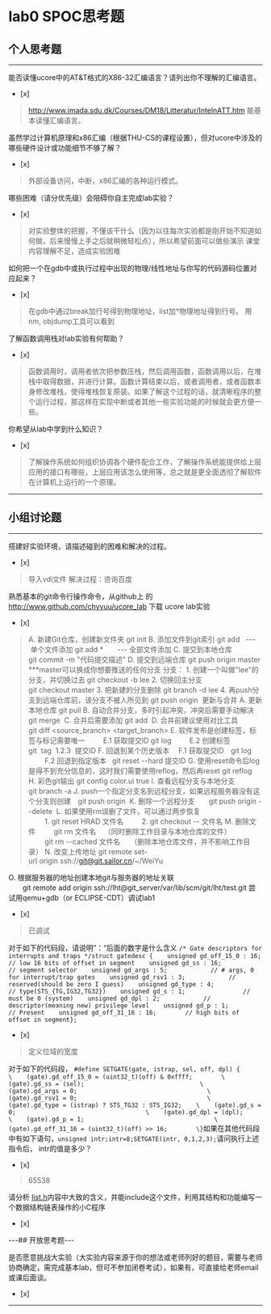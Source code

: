 # lab0 SPOC思考题

## 个人思考题

---

能否读懂ucore中的AT&T格式的X86-32汇编语言？请列出你不理解的汇编语言。
- [x]  

>  http://www.imada.sdu.dk/Courses/DM18/Litteratur/IntelnATT.htm
能基本读懂汇编语言。

虽然学过计算机原理和x86汇编（根据THU-CS的课程设置），但对ucore中涉及的哪些硬件设计或功能细节不够了解？
- [x]  

>   外部设备访问，中断，x86汇编的各种运行模式。


哪些困难（请分优先级）会阻碍你自主完成lab实验？
- [x]  

>   对实验整体的把握，不懂该干什么（因为以往每次实验都是刚开始不知道如何做，后来慢慢上手之后就稍微轻松点），所以希望前面可以做些演示
课堂内容理解不足，造成实验困难

如何把一个在gdb中或执行过程中出现的物理/线性地址与你写的代码源码位置对应起来？
- [x]  

>  在gdb中通过break加行号得到物理地址，list加*物理地址得到行号。
   用nm, objdump工具可以看到

了解函数调用栈对lab实验有何帮助？
- [x]  

>   函数调用时，调用者依次把参数压栈，然后调用函数，函数调用以后，在堆栈中取得数据，并进行计算。函数计算结束以后，或者调用者，或者函数本身修改堆栈，使得堆栈恢复原装。如果了解这个过程的话，就清晰程序的整个运行过程，那这样在实现中断或者其他一些实验功能的时候就会更方便一些。

你希望从lab中学到什么知识？
- [x]  

>   了解操作系统如何组织协调各个硬件配合工作，了解操作系统能提供给上层应用的接口有哪些，上层应用该怎么使用等，总之就是更全面透彻了解软件在计算机上运行的一个原理。

---

## 小组讨论题

---

搭建好实验环境，请描述碰到的困难和解决的过程。
- [x]  

> 导入vdi文件 
  解决过程：咨询百度

熟悉基本的git命令行操作命令，从github上
的 http://www.github.com/chyyuu/ucore_lab 下载
ucore lab实验
- [x]  

> A. 新建Git仓库，创建新文件夹    git init
  B. 添加文件到git索引    git add <filename>  --- 单个文件添加
                          git add *　　--- 全部文件添加
  C. 提交到本地仓库       git commit -m "代码提交描述"
  D. 提交到远端仓库       git push origin master      ***master可以换成你想要推送的任何分支
  分支：
    1. 创建一个叫做"lee"的分支，并切换过去      git checkout -b lee
    2. 切换回主分支       git checkout master
    3. 把新建的分支删除     git branch -d lee
    4. 再push分支到远端仓库前，该分支不被人所见到 git push origin <branch>
  更新与合并
    A. 更新本地仓库 git pull
    B. 自动合并分支，多时引起冲突，冲突后需要手动解决 git merge <branch>
    C. 合并后需要添加 git add <branch>
    D. 合并前建议使用对比工具 git diff <source_branch> <target_branch>
    E. 软件发布是创建标签，标签与标记需要唯一
　　  E.1 获取提交ID git log
　　  E.2 创建标签 git  tag  1.2.3  提交ID
    F. 回退到某个历史版本
      　F.1 获取提交ID　git log
　　    F.2 回退到指定版本   git reset --hard 提交ID
    G. 使用reset命令后log是得不到充分信息的，这时我们需要使用reflog，然后再reset  git reflog
    H. 彩色git输出 git config color.ui true
    I. 查看远程分支与本地分支  git branch -a
    J. push一个指定分支名到远程分支，如果远程服务器没有这个分支则创建　git push origin <brancheName>
    K. 删除一个远程分支　　git push origin --delete <branchName>
    L. 如果使用rm误删了文件，可以通过两步恢复
　  　1. git reset HRAD 文件名
　　  2. git checkout -- 文件名
    M. 删除文件
　　  git rm 文件名    （同时删除工作目录与本地仓库的文件）
　　  git rm --cached 文件名     （删除本地仓库文件，并不影响工作目录）
    N. 改变上传地址  git remote set-url origin ssh://git@git.sailor.cn/~/WeiYu

O. 根据服务器的地址创建本地git与服务器的地址关联
　　git remote add origin ssh://lht@git_server/var/lib/scm/git/lht/test.git
尝试用qemu+gdb（or ECLIPSE-CDT）调试lab1
- [x]   

> 已调试

对于如下的代码段，请说明”：“后面的数字是什么含义
```/* Gate descriptors for interrupts and traps */struct gatedesc {    unsigned gd_off_15_0 : 16;        // low 16 bits of offset in segment    unsigned gd_ss : 16;            // segment selector    unsigned gd_args : 5;            // # args, 0 for interrupt/trap gates    unsigned gd_rsv1 : 3;            // reserved(should be zero I guess)    unsigned gd_type : 4;            // type(STS_{TG,IG32,TG32})    unsigned gd_s : 1;                // must be 0 (system)    unsigned gd_dpl : 2;            // descriptor(meaning new) privilege level    unsigned gd_p : 1;                // Present    unsigned gd_off_31_16 : 16;        // high bits of offset in segment};```
- [x]  

>   定义位域的宽度
 
对于如下的代码段，
```#define SETGATE(gate, istrap, sel, off, dpl) {            \    (gate).gd_off_15_0 = (uint32_t)(off) & 0xffff;        \    (gate).gd_ss = (sel);                                \    (gate).gd_args = 0;                                    \    (gate).gd_rsv1 = 0;                                    \    (gate).gd_type = (istrap) ? STS_TG32 : STS_IG32;    \    (gate).gd_s = 0;                                    \    (gate).gd_dpl = (dpl);                                \    (gate).gd_p = 1;                                    \    (gate).gd_off_31_16 = (uint32_t)(off) >> 16;        \}```如果在其他代码段中有如下语句，```unsigned intr;intr=8;SETGATE(intr, 0,1,2,3);```请问执行上述指令后， intr的值是多少？
- [x]   

> 65538

请分析 [list.h](https://github.com/chyyuu/ucore_lab/blob/master/labcodes/lab2/libs/list.h)内容中大致的含义，并能include这个文件，利用其结构和功能编写一个数据结构链表操作的小C程序
- [x] 

> 

---## 开放思考题---

是否愿意挑战大实验（大实验内容来源于你的想法或老师列好的题目，需要与老师协商确定，需完成基本lab，但可不参加闭卷考试），如果有，可直接给老师email或课后面谈。
- [x]

>  
---
